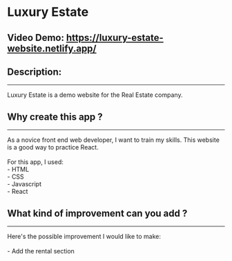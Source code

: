 # Luxury Estate
## Video Demo:  https://luxury-estate-website.netlify.app/

## Description:
<hr>
Luxury Estate is a demo website for the Real Estate company. 

## Why create this app ?
<hr>
As a novice front end web developer, I want to train my skills. This website is a good way to practice React.
<br>
<br>
For this app, I used: <br>
    - HTML<br>
    - CSS<br>
    - Javascript<br>
    - React <br>



## What kind of improvement can you add ?
<hr>
Here's the possible improvement I would like to make:<br>
<br>
- Add the rental section
